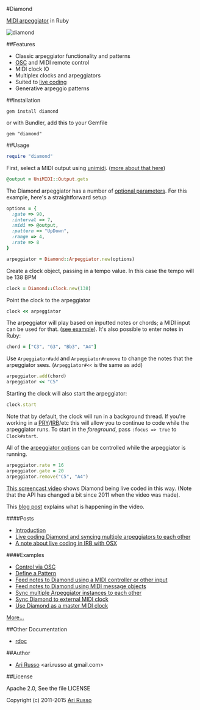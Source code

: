 #Diamond

[MIDI arpeggiator](http://en.wikipedia.org/wiki/Arpeggiator#Arpeggiator) in Ruby

![diamond](http://img256.imageshack.us/img256/4514/diamondd.jpg)

##Features

* Classic arpeggiator functionality and patterns
* [OSC](http://en.wikipedia.org/wiki/Open_Sound_Control) and MIDI remote control
* MIDI clock IO
* Multiplex clocks and arpeggiators
* Suited to [live coding](http://en.wikipedia.org/wiki/Live_coding)
* Generative arpeggio patterns

##Installation

`gem install diamond`

  or with Bundler, add this to your Gemfile

`gem "diamond"`

##Usage

```ruby
require "diamond"
```

First, select a MIDI output using [unimidi](https://github.com/arirusso/unimidi). ([more about that here](http://tx81z.blogspot.com/2011/10/selecting-midi-device-with-unimidi.html))

```ruby
@output = UniMIDI::Output.gets
```

The Diamond arpeggiator has a number of [optional parameters](http://rubydoc.info/github/arirusso/diamond/master/Diamond/Arpeggiator:initialize).  For this example, here's a straightforward setup

```ruby
options = {
  :gate => 90,
  :interval => 7,
  :midi => @output,
  :pattern => "UpDown",
  :range => 4,
  :rate => 8
}

arpeggiator = Diamond::Arpeggiator.new(options)
```

Create a clock object, passing in a tempo value. In this case the tempo will be 138 BPM

```ruby
clock = Diamond::Clock.new(138)
```

Point the clock to the arpeggiator

```ruby
clock << arpeggiator
```

The arpeggiator will play based on inputted notes or chords; a MIDI input can be used for that. ([see example](http://github.com/arirusso/diamond/blob/master/examples/midi_note_input.rb)). It's also possible to enter notes in Ruby:

```ruby
chord = ["C3", "G3", "Bb3", "A4"]
```

Use `Arpeggiator#add` and `Arpeggiator#remove` to change the notes that the arpeggiator sees. (`Arpeggiator#<<` is the same as add)  

```ruby
arpeggiator.add(chord)
arpeggiator << "C5"
```

Starting the clock will also start the arpeggiator:

```ruby
clock.start
```

Note that by default, the clock will run in a background thread. If you're working in a [PRY](http://pryrepl.org)/[IRB](http://en.wikipedia.org/wiki/Interactive_Ruby_Shell)/etc this will allow you to continue to code while the arpeggiator runs. To start in the *foreground*, pass `:focus => true` to `Clock#start`.

All of the [arpeggiator options](http://rubydoc.info/github/arirusso/diamond/master/Diamond/Arpeggiator:initialize) can be controlled while the arpeggiator is running.

```ruby
arpeggiator.rate = 16
arpeggiator.gate = 20  
arpeggiator.remove("C5", "A4")
```

[This screencast video](http://vimeo.com/25983971) shows Diamond being live coded in this way.  (Note that the API has changed a bit since 2011 when the video was made).

This [blog post](http://tx81z.blogspot.com/2011/07/live-coding-with-diamond.html) explains what is happening in the video.

####Posts

* [Introduction](http://tx81z.blogspot.com/2011/07/diamond-midi-arpeggiator-in-ruby.html)
* [Live coding Diamond and syncing multiple arpeggiators to each other](http://tx81z.blogspot.com/2011/07/live-coding-with-diamond.html)
* [A note about live coding in IRB with OSX](http://tx81z.blogspot.com/2011/09/note-about-live-coding-in-irb-with-osx.html)

####Examples

* [Control via OSC](http://github.com/arirusso/diamond/blob/master/examples/osc_control.rb)
* [Define a Pattern](http://github.com/arirusso/diamond/blob/master/examples/define_pattern.rb)
* [Feed notes to Diamond using a MIDI controller or other input](http://github.com/arirusso/diamond/blob/master/examples/midi_note_input.rb)
* [Feed notes to Diamond using MIDI message objects](http://github.com/arirusso/diamond/blob/master/examples/midi_message_objects.rb)
* [Sync multiple Arpeggiator instances to each other](http://github.com/arirusso/diamond/blob/master/examples/sync_multiple_arps.rb)
* [Sync Diamond to external MIDI clock](http://github.com/arirusso/diamond/blob/master/examples/midi_clock_sync.rb)
* [Use Diamond as a master MIDI clock](http://github.com/arirusso/diamond/blob/master/examples/midi_clock_output.rb)

[More...](http://github.com/arirusso/diamond/blob/master/examples)

##Other Documentation

* [rdoc](http://rubydoc.info/github/arirusso/diamond)

##Author

* [Ari Russo](http://github.com/arirusso) <ari.russo at gmail.com>

##License

Apache 2.0, See the file LICENSE

Copyright (c) 2011-2015 [Ari Russo](http://arirusso.com)

